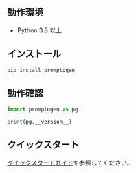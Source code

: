 ## 動作環境

- Python 3.8 以上

## インストール

```sh
pip install promptogen
```

## 動作確認

```python
import promptogen as pg

print(pg.__version__)
```

## クイックスタート

[クイックスタートガイド](quickstart.md)を参照してください。
